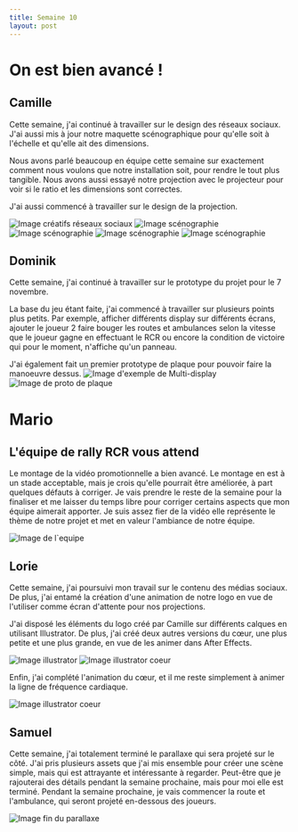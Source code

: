 ```yaml
---
title: Semaine 10
layout: post
---
```


#  On est bien avancé !

## Camille

Cette semaine, j'ai continué à travailler sur le design des réseaux sociaux. J'ai aussi mis à jour notre maquette scénographique pour qu'elle soit à l'échelle et qu'elle ait des dimensions.

Nous avons parlé beaucoup en équipe cette semaine sur exactement comment nous voulons que notre installation soit, pour rendre le tout plus tangible. Nous avons aussi essayé notre projection avec le projecteur pour voir si le ratio et les dimensions sont correctes. 

J'ai aussi commencé à travailler sur le design de la projection.


![Image créatifs réseaux sociaux](../medias/nov1cam1.png)
![Image scénographie](../medias/sceno1.png)
![Image scénographie](../medias/sceno2.png)
![Image scénographie](../medias/sceno3.png)
![Image scénographie](../medias/sceno4.png)

## Dominik
Cette semaine, j'ai continué à travailler sur le prototype du projet pour le 7 novembre.

La base du jeu étant faite, j'ai commencé à travailler sur plusieurs points plus petits. Par exemple, afficher différents display sur différents écrans, ajouter le joueur 2 faire bouger les routes et ambulances selon la vitesse que le joueur gagne en effectuant le RCR ou encore la condition de victoire qui pour le moment, n'affiche qu'un panneau.

J'ai également fait un premier prototype de plaque pour pouvoir faire la manoeuvre dessus.
![Image d'exemple de Multi-display](../medias/multidisplay.png)
![Image de proto de plaque](../medias/plaque.png)

# Mario
## L'équipe de rally RCR vous attend

Le montage de la vidéo promotionnelle a bien avancé. Le montage en est à un stade acceptable, mais je crois qu'elle pourrait être améliorée, à part quelques défauts à corriger. Je vais prendre le reste de la semaine pour la finaliser et me laisser du temps libre pour corriger certains aspects que mon équipe aimerait apporter. Je suis assez fier de la vidéo elle représente le thème de notre projet et met en valeur l'ambiance de notre équipe.

![Image de l`equipe](../medias/equipe.gif)

## Lorie

Cette semaine, j'ai poursuivi mon travail sur le contenu des médias sociaux. De plus, j'ai entamé la création d'une animation de notre logo en vue de l'utiliser comme écran d'attente pour nos projections. 

J'ai disposé les éléments du logo créé par Camille sur différents calques en utilisant Illustrator. De plus, j'ai créé deux autres versions du cœur, une plus petite et une plus grande, en vue de les animer dans After Effects.

![Image illustrator](../medias/illustrator_lb10.png)
![Image illustrator coeur](../medias/heart_lb10.png)


Enfin, j'ai complété l'animation du cœur, et il me reste simplement à animer la ligne de fréquence cardiaque.

![Image illustrator coeur](../medias/logoRCR_lb10.png)

## Samuel

Cette semaine, j'ai totalement terminé le parallaxe qui sera projeté sur le côté. J'ai pris plusieurs assets que j'ai mis ensemble pour créer une scène simple, mais qui est attrayante et intéressante à regarder. Peut-être que je rajouterai des détails pendant la semaine prochaine, mais pour moi elle est terminé. Pendant la semaine prochaine, je vais commencer la route et l'ambulance, qui seront projeté en-dessous des joueurs.

![Image fin du parallaxe](../medias/parallaxe_semaine10.png)